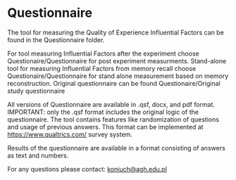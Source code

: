 # Questionnaire
The tool for measuring the Quality of Experience Influential Factors can be found in the Questionnaire folder. 

For tool measuring Influential Factors after the experiment choose Questionaire/Questionnaire for post experiment measurments. 
Stand-alone tool for measuring Influential Factors from memory recall choose Questionaire/Questionnaire for stand alone measurement based on memory reconstruction. 
Original questionnaire can be found Questionaire/Original study questionnaire

All versions of Questionnaire are available in .qsf, docx, and pdf format. IMPORTANT: only the .qsf format includes the original logic of the questionnaire. The tool contains features like randomization of questions and usage of previous answers. This format can be implemented at https://www.qualtrics.com/ survey system. 

Results of the questionnaire are available in a format consisting of answers as text and numbers. 

For any questions please contact: koniuch@agh.edu.pl
